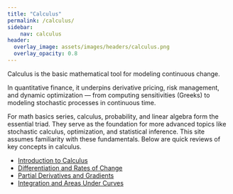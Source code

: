 ```yaml
---
title: "Calculus"
permalink: /calculus/
sidebar:
    nav: calculus
header:
  overlay_image: assets/images/headers/calculus.png
  overlay_opacity: 0.8
---
```


Calculus is the basic mathematical tool for modeling continuous change.  

In quantitative finance, it underpins derivative pricing, risk management, and dynamic optimization — from computing sensitivities (Greeks) to modeling stochastic processes in continuous time.

For math basics series, calculus, probability, and linear algebra form the essential triad. They serve as the foundation for more advanced topics like stochastic calculus, optimization, and statistical inference. This site assumes familiarity with these fundamentals. Below are quick reviews of key concepts in calculus.

- [Introduction to Calculus](introduction-to-calculus.md)
- [Differentiation and Rates of Change](differentiation-and-rates-of-change.md)
- [Partial Derivatives and Gradients](partial-derivatives-and-gradients.md)
- [Integration and Areas Under Curves](integration-and-areas-under-curves.md)

